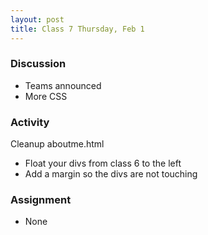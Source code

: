 ```yaml
---
layout: post
title: Class 7 Thursday, Feb 1
---
```


### Discussion

* Teams announced
* More CSS

### Activity

Cleanup aboutme.html
* Float your divs from class 6 to the left
* Add a margin so the divs are not touching

### Assignment

* None
